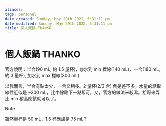 ```yaml
---
aliases: 
tags: personal
date created: Sunday, May 29th 2022, 5:31:11 pm
date modified: Sunday, May 29th 2022, 5:31:11 pm
title: 個人飯鍋 THANKO
---
```


# 個人飯鍋 THANKO

官方說明：半合(90 mL, 約 1.5 量杯)，加水到 min 標線(140 mL)，一合(180 mL, 約 3 量杯), 加水到 max 標線(300 mL)

以我而言，半合有點太少，一合又稍多。2 量杯(2/3 合) 倒是差不多。水量的話取線性近似是 ~200 mL，比中線略下一點即可，又，官方的做法米較濕。拾際來弄比 min 稍高應該就可以了。

> [!Note]
> 雖然量杯是 50 mL，1.5 杯應該是 75 mL？